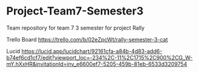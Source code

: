 # Project-Team7-Semester3
Team repository for team 7 3 semester for project Rally

Trello Board  https://trello.com/b/02eZpcWt/rally-semester-3-cat

Lucid  https://lucid.app/lucidchart/92161cfa-a84b-4d83-add6-b74ef6cd1cf7/edit?viewport_loc=-234%2C-11%2C1715%2C900%2CG_W-mY.hXxHR&invitationId=inv_e6600ef7-5205-459b-81eb-6533d3209754


